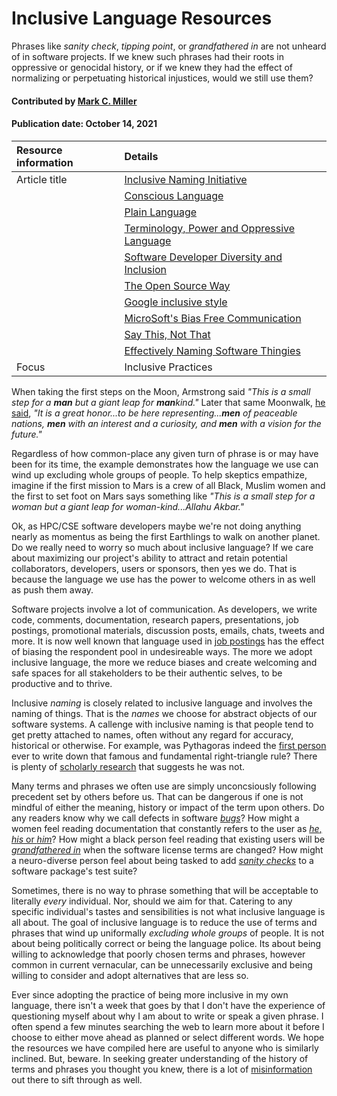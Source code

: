# Inclusive Language Resources
<!--deck text start-->
Phrases like *sanity check*,  *tipping point*, or *grandfathered in* are not unheard of in software projects.
If we knew such phrases had their roots in oppressive or genocidal history, or if we knew they had the effect of normalizing or perpetuating historical injustices, would we still use them?
<!--deck text end-->

#### Contributed by [Mark C. Miller](https://github.com/markcmiller86 "Mark C. Miller GitHub Profile")
#### Publication date: October 14, 2021

Resource information | Details
:--- | :--- 
Article title  | [Inclusive Naming Initiative](https://bssw.io/items/inclusive-naming-initiative)
&nbsp; | [Conscious Language](https://github.com/conscious-lang/conscious-lang-docs)
&nbsp; | [Plain Language](https://www.plainlanguage.gov/)
&nbsp; | [Terminology, Power and Oppressive Language](https://tools.ietf.org/id/draft-knodel-terminology-00.html)
&nbsp; | [Software Developer Diversity and Inclusion](https://sddiproject.org/)
&nbsp; | [The Open Source Way](https://www.theopensourceway.org/)
&nbsp; | [Google inclusive style](https://developers.google.com/style/inclusive-documentation)
&nbsp; | [MicroSoft's Bias Free Communication](https://docs.microsoft.com/en-us/style-guide/bias-free-communication)
&nbsp; | [Say This, Not That](https://thediversitymovement.com/say-this-not-that-a-guide-for-inclusive-language/)
&nbsp; | [Effectively Naming Software Thingies](https://medium.com/@rabinovichsagi/effectively-naming-software-thingies-fcea9d78a699)
Focus | Inclusive Practices

When taking the first steps on the Moon, Armstrong said *"This is a small step for a **man** but a giant leap for **man**kind."*
Later that same Moonwalk, [he said](https://www.presidency.ucsb.edu/documents/telephone-conversation-with-the-apollo-11-astronauts-the-moon), *"It is a great honor...to be here representing...**men** of peaceable nations, **men** with an interest and a curiosity, and **men** with a vision for the future."*

Regardless of how common-place any given turn of phrase is or may have been for its time, the example demonstrates how the language we use can wind up excluding whole groups of people.
To help skeptics empathize, imagine if the first mission to Mars is a crew of all Black, Muslim women and the first to set foot on Mars says something like *"This is a small step for a woman but a giant leap for woman-kind...Allahu Akbar."*

Ok, as HPC/CSE software developers maybe we're not doing anything nearly as momentus as being the first Earthlings to walk on another planet.
Do we really need to worry so much about inclusive language?
If we care about maximizing our project's ability to attract and retain potential collaborators, developers, users or sponsors, then yes we do.
That is because the language we use has the power to welcome others in as well as push them away.

Software projects involve a lot of communication.
As developers, we write code, comments, documentation, research papers, presentations, job postings, promotional materials, discussion posts, emails, chats, tweets and more.
It is now well known that language used in [job postings](https://www.mya.com/blog/unconscious-bias-in-job-descriptions/) has the effect of biasing the respondent pool in undesireable ways.
The more we adopt inclusive language, the more we reduce biases and create welcoming and safe spaces for all stakeholders to be their authentic selves, to be productive and to thrive.

Inclusive *naming* is closely related to inclusive language and involves the naming of things.
That is the *names* we choose for abstract objects of our software systems.
A callenge with inclusive naming is that people tend to get pretty attached to names, often without any regard for accuracy, historical or otherwise.
For example, was Pythagoras indeed the [first person](https://en.wikipedia.org/wiki/Pythagoras#In_mathematics) ever to write down that famous and fundamental right-triangle rule?
There is plenty of [scholarly research](https://www.researchgate.net/publication/337941217_Mathematics_in_Ancient_Egypt_Part_II) that suggests he was not.
<!---
Do you know why we call it "Halley's Comet"?
Halley was not the first to observe or even record it.
Chinese astronomers [observed and recorded](https://en.wikipedia.org/wiki/Historical_comet_observations_in_China#Halley's_Comet) it almost 2,000 years before Halley.
Halley, however, is believed to be the first to estimate its orbit and based on that estimation connect recorded observations from 1531, 1607 and 1682 as being the same object and then correctly predict its return in 1758.
-->

Many terms and phrases we often use are simply unconcsiously following precedent set by others before us.
That can be dangerous if one is not mindful of either the meaning, history or impact of the term upon others.
Do any readers know why we call defects in software [*bugs*](https://en.wikipedia.org/wiki/Software_bug#History)?
How might a women feel reading documentation that constantly refers to the user as [*he*, *his* or *him*](https://www.washingtonpost.com/world/2019/12/15/guide-how-gender-neutral-language-is-developing-around-world/)?
How might a black person feel reading that existing users will be [*grandfathered in*](https://www.npr.org/sections/codeswitch/2013/10/21/239081586/the-racial-history-of-the-grandfather-clause) when the software license terms are changed?
How might a neuro-diverse person feel about being tasked to add [*sanity checks*](https://gist.github.com/seanmhanson/fe370c2d8bd2b3228680e38899baf5cc) to a software package's test suite?

Sometimes, there is no way to phrase something that will be acceptable to literally *every* individual.
Nor, should we aim for that.
Catering to any specific individual's tastes and sensibilities is not what inclusive language is all about.
The goal of inclusive language is to reduce the use of terms and phrases that wind up uniformally *excluding whole groups* of people.
It is not about being politically correct or being the language police.
Its about being willing to acknowledge that poorly chosen terms and phrases, however common in current vernacular, can be unnecessarily exclusive and being willing to consider and adopt alternatives that are less so.

Ever since adopting the practice of being more inclusive in my own language, there isn't a week that goes by that I don't have the experience of questioning myself about why I am about to write or speak a given phrase.
I often spend a few minutes searching the web to learn more about it before I choose to either move ahead as planned or select different words.
We hope the resources we have compiled here are useful to anyone who is similarly inclined.
But, beware.
In seeking greater understanding of the history of terms and phrases you thought you knew, there is a lot of [misinformation](https://en.wikipedia.org/wiki/Rule_of_thumb) out there to sift through as well.

<!--
https://www.cfr.org/blog/woman-moon-and-equality-earth

https://www.businessinsider.com/apollo-11-women-made-moon-landing-possible-2019-7#frances-poppy-northcutt-was-the-first-woman-in-mission-control-at-nasa-she-helped-make-sure-the-apollo-astronauts-return-trajectory-calculations-were-sound-so-that-theyd-get-home-safely-10

https://floridapress.blog/2020/10/30/the-women-behind-the-apollo-space-suit/
-->
